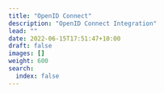 ```yaml
---
title: "OpenID Connect"
description: "OpenID Connect Integration"
lead: ""
date: 2022-06-15T17:51:47+10:00
draft: false
images: []
weight: 600
search:
  index: false
---
```

